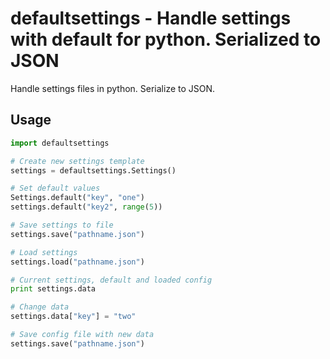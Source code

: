 # defaultsettings - Handle settings with default for python. Serialized to JSON 
Handle settings files in python. Serialize to JSON.


## Usage
```python
import defaultsettings

# Create new settings template
settings = defaultsettings.Settings()

# Set default values
Settings.default("key", "one")
settings.default("key2", range(5))

# Save settings to file
settings.save("pathname.json")

# Load settings
settings.load("pathname.json")

# Current settings, default and loaded config
print settings.data

# Change data
settings.data["key"] = "two"

# Save config file with new data
settings.save("pathname.json")
```

